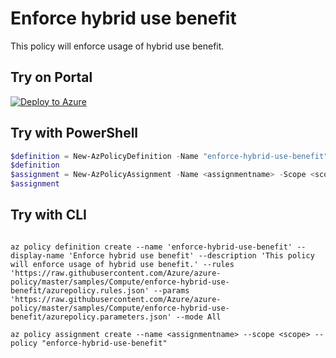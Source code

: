 # Enforce hybrid use benefit

This policy will enforce usage of hybrid use benefit.

## Try on Portal

[![Deploy to Azure](http://azuredeploy.net/deploybutton.png)](https://portal.azure.com/#blade/Microsoft_Azure_Policy/CreatePolicyDefinitionBlade/uri/https%3A%2F%2Fraw.githubusercontent.com%2FAzure%2Fazure-policy%2Fmaster%2Fsamples%2FCompute%2Fenforce-hybrid-use-benefit%2Fazurepolicy.json)

## Try with PowerShell

````powershell
$definition = New-AzPolicyDefinition -Name "enforce-hybrid-use-benefit" -DisplayName "Enforce hybrid use benefit" -description "This policy will enforce usage of hybrid use benefit." -Policy 'https://raw.githubusercontent.com/Azure/azure-policy/master/samples/Compute/enforce-hybrid-use-benefit/azurepolicy.rules.json' -Parameter 'https://raw.githubusercontent.com/Azure/azure-policy/master/samples/Compute/enforce-hybrid-use-benefit/azurepolicy.parameters.json' -Mode All
$definition
$assignment = New-AzPolicyAssignment -Name <assignmentname> -Scope <scope>  -PolicyDefinition $definition
$assignment 
````



## Try with CLI

````cli

az policy definition create --name 'enforce-hybrid-use-benefit' --display-name 'Enforce hybrid use benefit' --description 'This policy will enforce usage of hybrid use benefit.' --rules 'https://raw.githubusercontent.com/Azure/azure-policy/master/samples/Compute/enforce-hybrid-use-benefit/azurepolicy.rules.json' --params 'https://raw.githubusercontent.com/Azure/azure-policy/master/samples/Compute/enforce-hybrid-use-benefit/azurepolicy.parameters.json' --mode All

az policy assignment create --name <assignmentname> --scope <scope> --policy "enforce-hybrid-use-benefit" 

````
